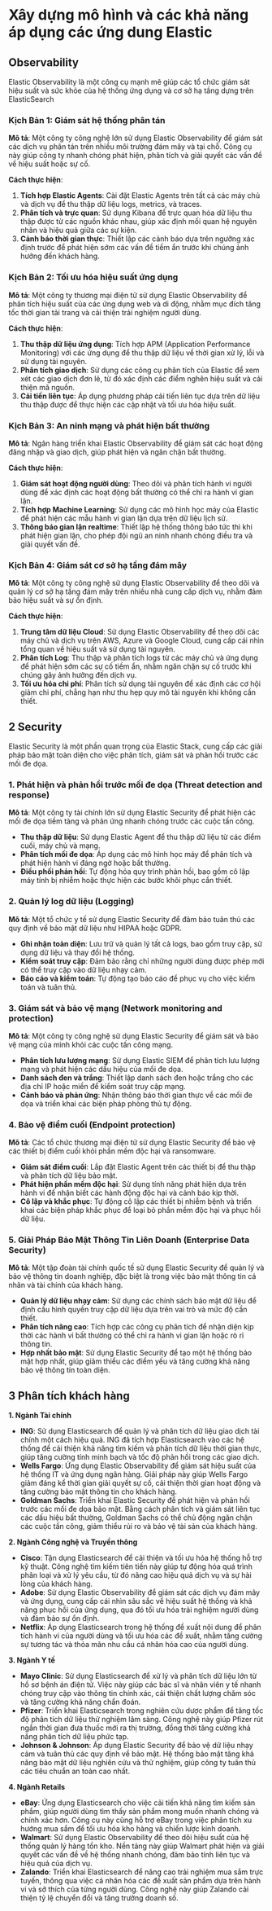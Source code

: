 # Xây dựng mô hình và các khả năng áp dụng các ứng dung Elastic

## Observability

Elastic Observability là một công cụ mạnh mẽ giúp các tổ chức giám sát hiệu suất và sức khỏe của hệ thống ứng dụng và cơ sở hạ tầng dựng trên ElasticSearch

### Kịch Bản 1: Giám sát hệ thống phân tán
**Mô tả**: Một công ty công nghệ lớn sử dụng Elastic Observability để giám sát các dịch vụ phân tán trên nhiều môi trường đám mây và tại chỗ. Công cụ này giúp công ty nhanh chóng phát hiện, phân tích và giải quyết các vấn đề về hiệu suất hoặc sự cố.

**Cách thực hiện**:
1. **Tích hợp Elastic Agents**: Cài đặt Elastic Agents trên tất cả các máy chủ và dịch vụ để thu thập dữ liệu logs, metrics, và traces.
2. **Phân tích và trực quan**: Sử dụng Kibana để trực quan hóa dữ liệu thu thập được từ các nguồn khác nhau, giúp xác định mối quan hệ nguyên nhân và hiệu quả giữa các sự kiện.
3. **Cảnh báo thời gian thực**: Thiết lập các cảnh báo dựa trên ngưỡng xác định trước để phát hiện sớm các vấn đề tiềm ẩn trước khi chúng ảnh hưởng đến khách hàng.

### Kịch Bản 2: Tối ưu hóa hiệu suất ứng dụng
**Mô tả**: Một công ty thương mại điện tử sử dụng Elastic Observability để phân tích hiệu suất của các ứng dụng web và di động, nhằm mục đích tăng tốc thời gian tải trang và cải thiện trải nghiệm người dùng.

**Cách thực hiện**:
1. **Thu thập dữ liệu ứng dụng**: Tích hợp APM (Application Performance Monitoring) với các ứng dụng để thu thập dữ liệu về thời gian xử lý, lỗi và sử dụng tài nguyên.
2. **Phân tích giao dịch**: Sử dụng các công cụ phân tích của Elastic để xem xét các giao dịch đơn lẻ, từ đó xác định các điểm nghẽn hiệu suất và cải thiện mã nguồn.
3. **Cải tiến liên tục**: Áp dụng phương pháp cải tiến liên tục dựa trên dữ liệu thu thập được để thực hiện các cập nhật và tối ưu hóa hiệu suất.

### Kịch Bản 3: An ninh mạng và phát hiện bất thường
**Mô tả**: Ngân hàng triển khai Elastic Observability để giám sát các hoạt động đăng nhập và giao dịch, giúp phát hiện và ngăn chặn bất thường.

**Cách thực hiện**:
1. **Giám sát hoạt động người dùng**: Theo dõi và phân tích hành vi người dùng để xác định các hoạt động bất thường có thể chỉ ra hành vi gian lận.
2. **Tích hợp Machine Learning**: Sử dụng các mô hình học máy của Elastic để phát hiện các mẫu hành vi gian lận dựa trên dữ liệu lịch sử.
3. **Thông báo gian lận realtime**: Thiết lập hệ thống thông báo tức thì khi phát hiện gian lận, cho phép đội ngũ an ninh nhanh chóng điều tra và giải quyết vấn đề.

### Kịch Bản 4: Giám sát cơ sở hạ tầng đám mây
**Mô tả**: Một công ty công nghệ sử dụng Elastic Observability để theo dõi và quản lý cơ sở hạ tầng đám mây trên nhiều nhà cung cấp dịch vụ, nhằm đảm bảo hiệu suất và sự ổn định.

**Cách thực hiện**:
1. **Trung tâm dữ liệu Cloud**: Sử dụng Elastic Observability để theo dõi các máy chủ và dịch vụ trên AWS, Azure và Google Cloud, cung cấp cái nhìn tổng quan về hiệu suất và sử dụng tài nguyên.
2. **Phân tích Log**: Thu thập và phân tích logs từ các máy chủ và ứng dụng để phát hiện sớm các sự cố tiềm ẩn, nhằm ngăn chặn sự cố trước khi chúng gây ảnh hưởng đến dịch vụ.
3. **Tối ưu hóa chi phí**: Phân tích sử dụng tài nguyên để xác định các cơ hội giảm chi phí, chẳng hạn như thu hẹp quy mô tài nguyên khi không cần thiết.

## 2 Security

Elastic Security là một phần quan trọng của Elastic Stack, cung cấp các giải pháp bảo mật toàn diện cho việc phân tích, giám sát và phản hồi trước các mối đe dọa. 

### 1. Phát hiện và phản hồi trước mối đe dọa (Threat detection and response)
**Mô tả**: Một công ty tài chính lớn sử dụng Elastic Security để phát hiện các mối đe dọa tiềm tàng và phản ứng nhanh chóng trước các cuộc tấn công.
- **Thu thập dữ liệu**: Sử dụng Elastic Agent để thu thập dữ liệu từ các điểm cuối, máy chủ và mạng.
- **Phân tích mối đe dọa**: Áp dụng các mô hình học máy để phân tích và phát hiện hành vi đáng ngờ hoặc bất thường.
- **Điều phối phản hồi**: Tự động hóa quy trình phản hồi, bao gồm cô lập máy tính bị nhiễm hoặc thực hiện các bước khôi phục cần thiết.

### 2. Quản lý log dữ liệu (Logging)
**Mô tả**: Một tổ chức y tế sử dụng Elastic Security để đảm bảo tuân thủ các quy định về bảo mật dữ liệu như HIPAA hoặc GDPR.
- **Ghi nhận toàn diện**: Lưu trữ và quản lý tất cả logs, bao gồm truy cập, sử dụng dữ liệu và thay đổi hệ thống.
- **Kiểm soát truy cập**: Đảm bảo rằng chỉ những người dùng được phép mới có thể truy cập vào dữ liệu nhạy cảm.
- **Báo cáo và kiểm toán**: Tự động tạo báo cáo để phục vụ cho việc kiểm toán và tuân thủ.

### 3. Giám sát và bảo vệ mạng (Network monitoring and protection)
**Mô tả**: Một công ty công nghệ sử dụng Elastic Security để giám sát và bảo vệ mạng của mình khỏi các cuộc tấn công mạng.
- **Phân tích lưu lượng mạng**: Sử dụng Elastic SIEM để phân tích lưu lượng mạng và phát hiện các dấu hiệu của mối đe dọa.
- **Danh sách đen và trắng**: Thiết lập danh sách đen hoặc trắng cho các địa chỉ IP hoặc miền để kiểm soát truy cập mạng.
- **Cảnh báo và phản ứng**: Nhận thông báo thời gian thực về các mối đe dọa và triển khai các biện pháp phòng thủ tự động.

### 4. Bảo vệ điểm cuối (Endpoint protection)
**Mô tả**: Các tổ chức thương mại điện tử sử dụng Elastic Security để bảo vệ các thiết bị điểm cuối khỏi phần mềm độc hại và ransomware.
- **Giám sát điểm cuối**: Lắp đặt Elastic Agent trên các thiết bị để thu thập và phân tích dữ liệu bảo mật.
- **Phát hiện phần mềm độc hại**: Sử dụng tính năng phát hiện dựa trên hành vi để nhận biết các hành động độc hại và cảnh báo kịp thời.
- **Cô lập và khắc phục**: Tự động cô lập các thiết bị nhiễm bệnh và triển khai các biện pháp khắc phục để loại bỏ phần mềm độc hại và phục hồi dữ liệu.

### 5. Giải Pháp Bảo Mật Thông Tin Liên Doanh (Enterprise Data Security)
**Mô tả**: Một tập đoàn tài chính quốc tế sử dụng Elastic Security để quản lý và bảo vệ thông tin doanh nghiệp, đặc biệt là trong việc bảo mật thông tin cá nhân và tài chính của khách hàng.
- **Quản lý dữ liệu nhạy cảm**: Sử dụng các chính sách bảo mật dữ liệu để định cấu hình quyền truy cập dữ liệu dựa trên vai trò và mức độ cần thiết.
- **Phân tích nâng cao**: Tích hợp các công cụ phân tích để nhận diện kịp thời các hành vi bất thường có thể chỉ ra hành vi gian lận hoặc rò rỉ thông tin.
- **Hợp nhất bảo mật**: Sử dụng Elastic Security để tạo một hệ thống bảo mật hợp nhất, giúp giảm thiểu các điểm yếu và tăng cường khả năng bảo vệ thông tin toàn diện.

## 3 Phân tích khách hàng

**1. Ngành Tài chính**
- **ING**: Sử dụng Elasticsearch để quản lý và phân tích dữ liệu giao dịch tài chính một cách hiệu quả. ING đã tích hợp Elasticsearch vào các hệ thống để cải thiện khả năng tìm kiếm và phân tích dữ liệu thời gian thực, giúp tăng cường tính minh bạch và tốc độ phản hồi trong các giao dịch.
- **Wells Fargo**: Ứng dụng Elastic Observability để giám sát hiệu suất của hệ thống IT và ứng dụng ngân hàng. Giải pháp này giúp Wells Fargo giảm đáng kể thời gian giải quyết sự cố, cải thiện thời gian hoạt động và tăng cường bảo mật thông tin cho khách hàng.
- **Goldman Sachs**: Triển khai Elastic Security để phát hiện và phản hồi trước các mối đe dọa bảo mật. Bằng cách phân tích và giám sát liên tục các dấu hiệu bất thường, Goldman Sachs có thể chủ động ngăn chặn các cuộc tấn công, giảm thiểu rủi ro và bảo vệ tài sản của khách hàng.

**2. Ngành Công nghệ và Truyền thông**
- **Cisco**: Tận dụng Elasticsearch để cải thiện và tối ưu hóa hệ thống hỗ trợ kỹ thuật. Công nghệ tìm kiếm tiên tiến này giúp tự động hóa quá trình phân loại và xử lý yêu cầu, từ đó nâng cao hiệu quả dịch vụ và sự hài lòng của khách hàng.
- **Adobe**: Sử dụng Elastic Observability để giám sát các dịch vụ đám mây và ứng dụng, cung cấp cái nhìn sâu sắc về hiệu suất hệ thống và khả năng phục hồi của ứng dụng, qua đó tối ưu hóa trải nghiệm người dùng và đảm bảo sự ổn định.
- **Netflix**: Áp dụng Elasticsearch trong hệ thống đề xuất nội dung để phân tích hành vi của người dùng và tối ưu hóa các đề xuất, nhằm tăng cường sự tương tác và thỏa mãn nhu cầu cá nhân hóa cao của người dùng.

**3. Ngành Y tế**
- **Mayo Clinic**: Sử dụng Elasticsearch để xử lý và phân tích dữ liệu lớn từ hồ sơ bệnh án điện tử. Việc này giúp các bác sĩ và nhân viên y tế nhanh chóng truy cập vào thông tin chính xác, cải thiện chất lượng chăm sóc và tăng cường khả năng chẩn đoán.
- **Pfizer**: Triển khai Elasticsearch trong nghiên cứu dược phẩm để tăng tốc độ phân tích dữ liệu thử nghiệm lâm sàng. Công nghệ này giúp Pfizer rút ngắn thời gian đưa thuốc mới ra thị trường, đồng thời tăng cường khả năng phân tích dữ liệu phức tạp.
- **Johnson & Johnson**: Áp dụng Elastic Security để bảo vệ dữ liệu nhạy cảm và tuân thủ các quy định về bảo mật. Hệ thống bảo mật tăng khả năng bảo mật dữ liệu nghiên cứu và thử nghiệm, giúp công ty tuân thủ các tiêu chuẩn an toàn cao nhất.

**4. Ngành Retails**
- **eBay**: Ứng dụng Elasticsearch cho việc cải tiến khả năng tìm kiếm sản phẩm, giúp người dùng tìm thấy sản phẩm mong muốn nhanh chóng và chính xác hơn. Công cụ này cũng hỗ trợ eBay trong việc phân tích xu hướng mua sắm để tối ưu hóa kho hàng và chiến lược kinh doanh.
- **Walmart**: Sử dụng Elastic Observability để theo dõi hiệu suất của hệ thống quản lý hàng tồn kho. Nền tảng này giúp Walmart phát hiện và giải quyết các vấn đề về hệ thống nhanh chóng, đảm bảo tính liên tục và hiệu quả của dịch vụ.
- **Zalando**: Triển khai Elasticsearch để nâng cao trải nghiệm mua sắm trực tuyến, thông qua việc cá nhân hóa các đề xuất sản phẩm dựa trên hành vi và sở thích của từng người dùng. Công nghệ này giúp Zalando cải thiện tỷ lệ chuyển đổi và tăng trưởng doanh số.
